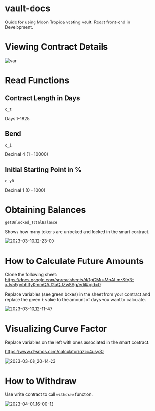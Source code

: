 # vault-docs
Guide for using Moon Tropica vesting vault. React front-end in Development.

# Viewing Contract Details

![var](https://user-images.githubusercontent.com/33762147/224403258-c3892167-4079-494c-83ef-9f6d7549719a.png)

# Read Functions

## Contract Length in Days
```
c_t
```
Days 1-1825

## Bend
```
c_i
```
Decimal 4 (1 - 10000)

## Initial Starting Point in %
```
c_y0
```
Decimal 1 (0 - 1000)

# Obtaining Balances

```
getUnlocked_TotalBalance
```
Shows how many tokens are unlocked and locked in the smart contract.

![2023-03-10_12-23-00](https://user-images.githubusercontent.com/33762147/224407854-9e9eae64-baec-48e9-93f8-055798cd496a.png)

# How to Calculate Future Amounts

Clone the following sheet:
https://docs.google.com/spreadsheets/d/1gCMusMnALmzSfq3-xJv59gvbhIfyDmmQAJGaQJZwSSg/edit#gid=0

Replace variables (see green boxes) in the sheet from your contract and replace the green `t` value to the amount of days you want to calculate.

![2023-03-10_12-11-47](https://user-images.githubusercontent.com/33762147/224405788-afb4e781-8e12-4e75-b50a-3f3ebc7527a3.png)

# Visualizing Curve Factor

Replace variables on the left with ones associated in the smart contract.

https://www.desmos.com/calculator/qzbc4usy3z

![2023-03-08_20-14-23](https://user-images.githubusercontent.com/33762147/224409053-1973a585-8b6b-4c05-b950-cf086cc6a68b.png)

# How to Withdraw

Use write contract to call `withdraw` function.

![2023-04-01_16-00-12](https://user-images.githubusercontent.com/33762147/229316029-db30dca2-48c3-43bc-94b5-98cba93a18d3.jpg)
